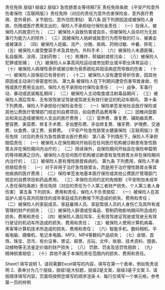 责任免除
	层级1	层级2	层级3
	急性肠胃炎等待期7天
	责任免除条款
		《平安产险意外伤害保险（互联网版）》责任免除（对应的责任为意外伤害保险金、意外医疗费用、意外骨折、关节脱位、意外住院津贴）
		第八条  因下列原因造成被保险人身故、伤残或医疗费用支出的，保险人不承担给付保险金责任：
		（一）投保人、被保险人的故意行为；
		（二）被保险人自致伤害或自杀，但被保险人自杀时为无民事行为能力人的除外；
		（三）因被保险人挑衅或故意行为而导致的打斗、被袭击或被谋杀；
		（四）被保险人妊娠、流产、分娩、疾病、药物过敏、中暑、猝死；
		（五）被保险人接受整容手术及其他内、外科手术；
		（六）被保险人未遵医嘱，私自服用、涂用、注射药物；
		（七）核爆炸、核辐射或核污染；
		（八）被保险人犯罪或拒捕；
		（九）被保险人从事高风险运动或参加职业或半职业体育运动；
		（十）被保险人病理性骨折或被诊断为骨质疏松并因该病症而导致的伤害；
		（十一）被保险人投保前已有骨折的；
		（十二）被保险人没有遭受骨折伤害，因其他原因或主动进行骨密度检测。
		第九条  被保险人在下列期间遭受伤害导致身故、伤残或医疗费用支出的，保险人也不承担给付保险金责任：
		（一）战争、军事行动、暴动或武装叛乱期间；
		（二）被保险人主动吸食或注射毒品期间；
		（三）被保险人酒后驾车、无有效驾驶证驾驶或驾驶无有效行驶证的机动车期间。
		第十条  下列费用，保险人不承担给付保险金责任：
		（一）保险单签发地社会医疗保险或其他公费医疗管理部门规定的自费项目，如自费药品费用等；
		（二）因椎间盘膨出和突出造成被保险人支出的医疗费用；
		（三）营养费、康复费、辅助器具费、整容费、美容费、修复手术费、牙齿整形费、牙齿修复费、镶牙费、护理费、交通费、伙食费、误工费、丧葬费。
		《平安产险急性肠胃炎健康保险（互联网版）》责任免除（对应的责任为急性肠胃炎医疗费用）
		第八条  下列情形下，保险人不承担赔偿责任：
		（一）被保险人在保险期间开始前在任何医疗机构被诊断患有急性肠胃炎并在保险期间内治疗的；
		（二）除续保外，自保险期间开始且在保险单载明的等待期满之日内，被保险人在任何医疗机构被诊断患有急性肠胃炎并在保险期间内治疗的；
		（三）被保险人患有慢性肠胃疾病的。
		第九条  下列费用，保险人不承担赔偿责任：
		（一）对于非用于治疗急性肠胃炎，而是用于治疗慢性肠胃炎等其他疾病的医疗费用；
		（二）保险单签发地基本医疗保险或其他公费医疗管理部门规定的自费项目和药品费用。
		（三）本保险合同约定的免赔额
		《平安附加未成年人责任保险条款》责任免除（对应的责任为个人第三者财产损失、个人第三者人身伤害）
		第五条  下列损失、费用和责任，保险人不负责赔偿：
		（一）被保险人在其监护人或与其共同居住的成年家庭成员的教唆下所造成的损失、费用和责任；
		（二）被保险人的家庭成员、家庭雇佣人员、家庭暂居人员的人身伤亡及其所有或管理的财产的损失； 
		（三）被保险人醉酒或受毒品、管制药物影响期间所造成的损失、费用和责任；
		（四）被保险人酒后驾车、无有效驾驶证驾驶或驾驶无有效行驶证的机动车所造成的损失、费用和责任；
		（五）被保险人使用计算机病毒、黑客等计算机技术所造成的损失、费用和责任；
		（六）智能手机、数码相机、平板电脑、摄像机、笔记本电脑、MP3、MP4等数码产品损失；
		（七）金银、首饰、珠宝、货币、有价证券、票证、邮票、古玩、文件、账册、技术资料、图表、动植物等无法鉴定价值的财产损失；
		（八） 罚款、罚金及惩罚性赔款；
		（九） 精神损害赔偿； 
		（十）其他不属于本保险责任范围内的损失、费用和责任。











































































Sheet1
	填写说明
	1、请将需要Excel填写的内容，填写在第一个表单，例如免责说明
	2、表单分为几个层级，层级1是大标题，层级2是文案，层级3是子文案
	3、请按顺序填写内容，页面将按照您填写的顺序渲染
	4、每行仅填写一个单元格，参考第一页的样例


